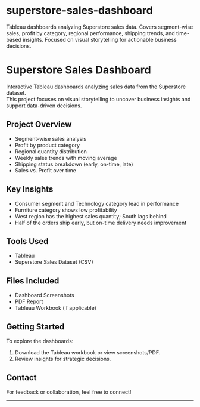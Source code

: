 # superstore-sales-dashboard
Tableau dashboards analyzing Superstore sales data. Covers segment-wise sales, profit by category, regional performance, shipping trends, and time-based insights. Focused on visual storytelling for actionable business decisions.
# Superstore Sales Dashboard

Interactive Tableau dashboards analyzing sales data from the Superstore dataset.  
This project focuses on visual storytelling to uncover business insights and support data-driven decisions.

## Project Overview

- Segment-wise sales analysis
- Profit by product category
- Regional quantity distribution
- Weekly sales trends with moving average
- Shipping status breakdown (early, on-time, late)
- Sales vs. Profit over time

## Key Insights

- Consumer segment and Technology category lead in performance
- Furniture category shows low profitability
- West region has the highest sales quantity; South lags behind
- Half of the orders ship early, but on-time delivery needs improvement

## Tools Used

- Tableau
- Superstore Sales Dataset (CSV)

## Files Included

- Dashboard Screenshots
- PDF Report
- Tableau Workbook (if applicable)

## Getting Started

To explore the dashboards:
1. Download the Tableau workbook or view screenshots/PDF.
2. Review insights for strategic decisions.

## Contact

For feedback or collaboration, feel free to connect!

---

